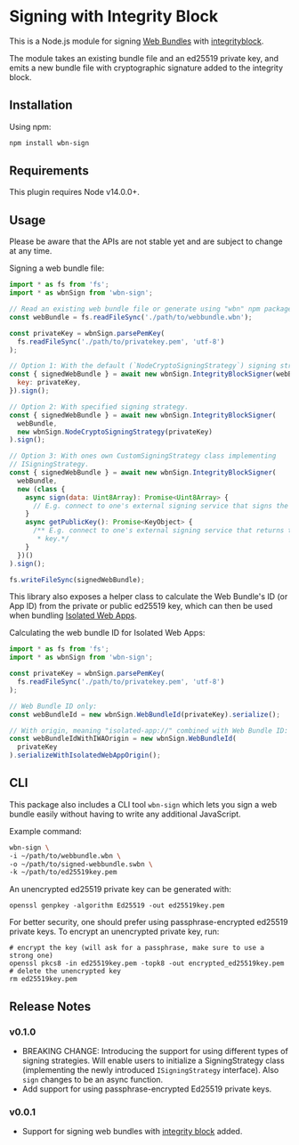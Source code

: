 # Signing with Integrity Block

This is a Node.js module for signing
[Web Bundles](https://wpack-wg.github.io/bundled-responses/draft-ietf-wpack-bundled-responses.html)
with [integrityblock](../../explainers/integrity-signature.md).

The module takes an existing bundle file and an ed25519 private key, and emits a
new bundle file with cryptographic signature added to the integrity block.

## Installation

Using npm:

```bash
npm install wbn-sign
```

## Requirements

This plugin requires Node v14.0.0+.

## Usage

Please be aware that the APIs are not stable yet and are subject to change at
any time.

Signing a web bundle file:

```javascript
import * as fs from 'fs';
import * as wbnSign from 'wbn-sign';

// Read an existing web bundle file or generate using "wbn" npm package.
const webBundle = fs.readFileSync('./path/to/webbundle.wbn');

const privateKey = wbnSign.parsePemKey(
  fs.readFileSync('./path/to/privatekey.pem', 'utf-8')
);

// Option 1: With the default (`NodeCryptoSigningStrategy`) signing strategy.
const { signedWebBundle } = await new wbnSign.IntegrityBlockSigner(webBundle, {
  key: privateKey,
}).sign();

// Option 2: With specified signing strategy.
const { signedWebBundle } = await new wbnSign.IntegrityBlockSigner(
  webBundle,
  new wbnSign.NodeCryptoSigningStrategy(privateKey)
).sign();

// Option 3: With ones own CustomSigningStrategy class implementing
// ISigningStrategy.
const { signedWebBundle } = await new wbnSign.IntegrityBlockSigner(
  webBundle,
  new (class {
    async sign(data: Uint8Array): Promise<Uint8Array> {
      // E.g. connect to one's external signing service that signs the payload.
    }
    async getPublicKey(): Promise<KeyObject> {
      /** E.g. connect to one's external signing service that returns the public
       * key.*/
    }
  })()
).sign();

fs.writeFileSync(signedWebBundle);
```

This library also exposes a helper class to calculate the Web Bundle's ID (or
App ID) from the private or public ed25519 key, which can then be used when
bundling
[Isolated Web Apps](https://github.com/WICG/isolated-web-apps/blob/main/README.md).

Calculating the web bundle ID for Isolated Web Apps:

```javascript
import * as fs from 'fs';
import * as wbnSign from 'wbn-sign';

const privateKey = wbnSign.parsePemKey(
  fs.readFileSync('./path/to/privatekey.pem', 'utf-8')
);

// Web Bundle ID only:
const webBundleId = new wbnSign.WebBundleId(privateKey).serialize();

// With origin, meaning "isolated-app://" combined with Web Bundle ID:
const webBundleIdWithIWAOrigin = new wbnSign.WebBundleId(
  privateKey
).serializeWithIsolatedWebAppOrigin();
```

## CLI

This package also includes a CLI tool `wbn-sign` which lets you sign a web
bundle easily without having to write any additional JavaScript.

Example command:

```bash
wbn-sign \
-i ~/path/to/webbundle.wbn \
-o ~/path/to/signed-webbundle.swbn \
-k ~/path/to/ed25519key.pem
```

An unencrypted ed25519 private key can be generated with:

```
openssl genpkey -algorithm Ed25519 -out ed25519key.pem
```

For better security, one should prefer using passphrase-encrypted ed25519
private keys. To encrypt an unencrypted private key, run:

```
# encrypt the key (will ask for a passphrase, make sure to use a strong one)
openssl pkcs8 -in ed25519key.pem -topk8 -out encrypted_ed25519key.pem
# delete the unencrypted key
rm ed25519key.pem
```

## Release Notes

### v0.1.0

- BREAKING CHANGE: Introducing the support for using different types of signing
  strategies. Will enable users to initialize a SigningStrategy class
  (implementing the newly introduced `ISigningStrategy` interface). Also `sign`
  changes to be an async function.
- Add support for using passphrase-encrypted Ed25519 private keys.

### v0.0.1

- Support for signing web bundles with
  [integrity block](https://github.com/WICG/webpackage/blob/main/explainers/integrity-signature.md)
  added.
